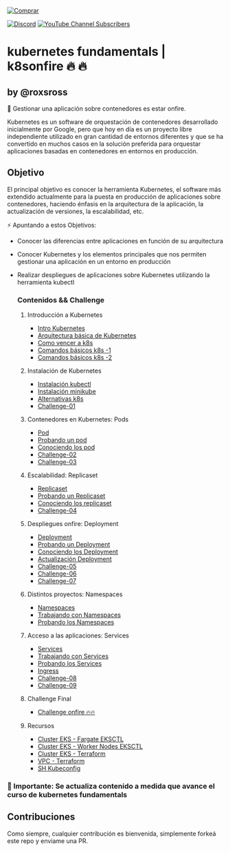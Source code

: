 [![Comprar](https://www.buymeacoffee.com/assets/img/custom_images/orange_img.png)](https://www.buymeacoffee.com/roxsross)

[![Discord](https://img.shields.io/discord/729672926432985098?style=social&label=Discord&logo=discord)](https://discord.gg/5fqHuBq6pf)
[![YouTube Channel Subscribers](https://img.shields.io/youtube/channel/subscribers/UCxPD7bsocoAMq8Dj18kmGyQ?style=social)](https://www.youtube.com/channel/UCa-FcaB75ZtqWd1YCWW6INQ?sub_confirmation=1)

# kubernetes fundamentals | k8sonfire 🔥 🔥 
## by @roxsross

📌 Gestionar una aplicación sobre contenedores es estar onfire.

Kubernetes es un software de orquestación de contenedores desarrollado
inicialmente por Google, pero que hoy en día es un proyecto libre
independiente utilizado en gran cantidad de entornos diferentes y que
se ha convertido en muchos casos en la solución preferida para
orquestar aplicaciones basadas en contenedores en entornos en
producción.

## Objetivo

El principal objetivo es conocer la herramienta Kubernetes, 
el software más extendido actualmente para la puesta en
producción de aplicaciones sobre contenedores, haciendo énfasis en la
arquitectura de la aplicación, la actualización de versiones, la
escalabilidad, etc.

⚡ Apuntando a estos Objetivos:

* Conocer las diferencias entre aplicaciones en función de su
  arquitectura
* Conocer Kubernetes y los elementos principales que nos permiten
  gestionar una aplicación en un entorno en producción
* Realizar despliegues de aplicaciones sobre Kubernetes utilizando la
  herramienta kubectl

  ### Contenidos && Challenge

  1. Introducción a Kubernetes
        * [Intro Kubernetes](kubernetes/01/introk8s.md)
        * [Arquitectura básica de Kubernetes](kubernetes/01/arquitecturak8s.md)
        * [Como vencer a k8s](kubernetes/01/retok8s.md)
        * [Comandos básicos k8s -1](doc/kubernetes-comandos-basicos-1.png)
        * [Comandos básicos k8s -2](doc/kubernetes-comandos-basicos-2.png)
  1. Instalación de Kubernetes 
        * [Instalación kubectl](kubernetes/01/kubectl.md)
        * [Instalación minikube](kubernetes/01/minikube.md)
        * [Alternativas k8s](kubernetes/01/alternativask8s.md)
        * [Challenge-01](challenge/01/actividad1.md) 

  1. Contenedores en Kubernetes: Pods 
        * [Pod](/kubernetes/02/pod.md)
        * [Probando un pod](kubernetes/02/probando_un_pod.md)
        * [Conociendo los pod](kubernetes/02/gestionando_pod.md)
        * [Challenge-02](challenge/02/actividad2.md)
        * [Challenge-03](challenge/03/actividad3.md)   

  1. Escalabilidad: Replicaset
        * [Replicaset](/kubernetes/03/rs.md)
        * [Probando un Replicaset](kubernetes/03/probando_rs.md)
        * [Conociendo los replicaset](kubernetes/03/gestionando_rs.md)
        * [Challenge-04](challenge/04/actividad4.md)  
      
  1. Despliegues onfire: Deployment
        * [Deployment](/kubernetes/04/deploy.md)
        * [Probando un Deployment](kubernetes/04/probando_deploy.md)
        * [Conociendo los Deployment](kubernetes/04/gestionando_deploy.md)
        * [Actualización Deployment](kubernetes/04/actualizacion_deploy.md)
        * [Challenge-05](challenge/05/actividad5.md) 
        * [Challenge-06](challenge/06/actividad6.md)  
        * [Challenge-07](challenge/07/actividad7.md)               

  1. Distintos proyectos: Namespaces
        * [Namespaces](/kubernetes/05/ns.md)
        * [Trabajando con Namespaces](kubernetes/05/trabajando_ns.md)
        * [Probando los Namespaces](kubernetes/05/gestionando_ns.md)

  1. Acceso a las aplicaciones: Services
        * [Services](/kubernetes/06/svc.md)
        * [Trabajando con Services](kubernetes/06/trabajando_svc.md)
        * [Probando los Services](kubernetes/06/gestionando_svc.md)
        * [Ingress](kubernetes/06/ingress.md)
        * [Challenge-08](challenge/08/actividad8.md) 
        * [Challenge-09](challenge/09/actividad9.md)  

  1. Challenge Final
        * [Challenge onfire 🔥🔥](/challenge-final/challenge.md)

  1. Recursos
        * [Cluster EKS - Fargate EKSCTL](/recursos/cluster/eksctl/cluster-fargate.yaml) 
        * [Cluster EKS - Worker Nodes EKSCTL](/recursos/cluster/eksctl/cluster.yaml)
        * [Cluster EKS - Terraform](/recursos/cluster/terraform/eks/main.tf) 
        * [VPC - Terraform](/recursos/cluster/terraform/vpc/vpc.tf) 
        * [SH Kubeconfig](/recursos/cluster/kubeconfig/kube.sh) 
  
 

### 🔔 Importante: Se actualiza contenido a medida que avance el curso de kubernetes fundamentals


## Contribuciones

Como siempre, cualquier contribución es bienvenida, simplemente forkeá este repo y enviame una PR.  
